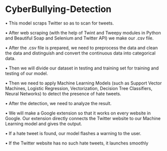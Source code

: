 # CyberBullying-Detection

• This model scraps Twitter so as to scan for tweets.

• After web scraping (with the help of Twint and Tweepy modules in Python and Beautiful Soap and Selenium and Twitter API) we make our .csv file.

• After the .csv file is prepared, we need to preprocess the data and clean the data and distinguish and convert the continuous data into categorical data.

• Then we will divide our dataset in testing and training set for training and testing of our model.

• Then we need to apply Machine Learning Models (such as Support Vector Machines, Logistic Regression, Vectorization, Decision Tree Classifiers, Neural Networks) to detect the presence of hate tweets.

• After the detection, we need to analyze the result.

• We will make a Google extension so that it works on every website in Google. Our extension directly connects the Twitter website to our Machine Learning model and gives the output.

• If a hate tweet is found, our model flashes a warning to the user.

• If the Twitter website has no such hate tweets, it launches smoothly
